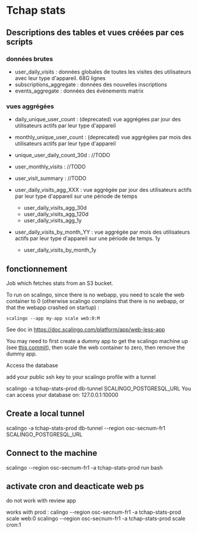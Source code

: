 # Tchap stats

## Descriptions des tables et vues créées par ces scripts


### données brutes
* user_daily_visits : données globales de toutes les visites des utilisateurs avec leur type d'appareil. 68G lignes
* subscriptions_aggregate : données des nouvelles inscriptions
* events_aggregate : données des événements matrix

### vues aggrégées
* daily_unique_user_count : (deprecated) vue aggrégées par jour des utilisateurs actifs par leur type d'appareil
* monthly_unique_user_count : (deprecated) vue aggrégées par mois des utilisateurs actifs par leur type d'appareil
* unique_user_daily_count_30d : //TODO
* user_monthly_visits : //TODO
* user_visit_summary : //TODO

* user_daily_visits_agg_XXX : vue aggrégée par jour des utilisateurs actifs par leur type d'appareil sur une période de temps
  * user_daily_visits_agg_30d
  * user_daily_visits_agg_120d
  * user_daily_visits_agg_1y
* user_daily_visits_by_month_YY : vue aggrégée par mois des utilisateurs actifs par leur type d'appareil sur une période de temps. 1y
  * user_daily_visits_by_month_1y



## fonctionnement
Job which fetches stats from an S3 bucket.

To run on scalingo, since there is no webapp, you need to scale the web container to 0 (otherwise scalingo complains that there is no webapp, or that the webapp crashed on startup) :

`scalingo --app my-app scale web:0:M`

See doc in https://doc.scalingo.com/platform/app/web-less-app

You may need to first create a dummy app to get the scalingo machine up (see [this commit](https://github.com/tchapgouv/tchap-stats/commit/ad9ab080922d8150e69dc224b87562898038f6b8)), then scale the web container to zero, then remove the dummy app.

Access the database

add your public ssh key to your scalingo profile
with a tunnel 

scalingo -a tchap-stats-prod db-tunnel SCALINGO_POSTGRESQL_URL
You can access your database on:
127.0.0.1:10000


## Create a local tunnel 
scalingo -a tchap-stats-prod db-tunnel --region osc-secnum-fr1 SCALINGO_POSTGRESQL_URL

## Connect to the machine
scalingo --region osc-secnum-fr1 -a tchap-stats-prod run bash 


## activate cron and deacticate web ps
do not work with review app

works with prod : 
calingo --region osc-secnum-fr1 -a tchap-stats-prod scale web:0
scalingo --region osc-secnum-fr1 -a tchap-stats-prod scale cron:1